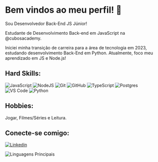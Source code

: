 # Bem vindos ao meu perfil! 👋

Sou Desenvolvedor Back-End JS Júnior!

Estudante de Desenvolvimento Back-end em JavaScript na @cubosacademy.

Iniciei minha transição de carreira para a área de tecnologia em 2023, estudando desenvolvimento Back-End em Python. 
Atualmente, foco meu aprendizado em JS e Node.js!


## Hard Skills:
![JavaScript](https://img.shields.io/badge/javascript-%23323330.svg?style=for-the-badge&logo=javascript&logoColor=%23F7DF1E)
![NodeJS](https://img.shields.io/badge/node.js-6DA55F?style=for-the-badge&logo=node.js&logoColor=white)
![Git](https://img.shields.io/badge/git-%23F05033.svg?style=for-the-badge&logo=git&logoColor=white)
![GitHub](https://img.shields.io/badge/github-%23121011.svg?style=for-the-badge&logo=github&logoColor=white)
![TypeScript](https://img.shields.io/badge/typescript-%23007ACC.svg?style=for-the-badge&logo=typescript&logoColor=white)
![Postgres](https://img.shields.io/badge/postgres-%23316192.svg?style=for-the-badge&logo=postgresql&logoColor=white)
![VS Code](https://img.shields.io/badge/VS%20Code-0078d7.svg?style=for-the-badge&logo=visual-studio-code&logoColor=white)
![Python](https://img.shields.io/badge/python-%23323330.svg?style=for-the-badge&logo=python&logoColor=blue)


## Hobbies: 
Jogar, Filmes/Séries e Leitura.

## Conecte-se comigo:
[![Linkedin](https://img.shields.io/badge/LinkedIn-0077B5?style=for-the-badge&logo=linkedin&logoColor=white)](https://www.linkedin.com/in/lothar-nunnenkamp/) 


![Linguagens Principais](https://github-readme-stats.vercel.app/api/top-langs/?username=jessicamedeirosp&theme=tokyonight&hide_border=true&custom_title=Linguagens%20%Principais)
<!--

Usar Markdownguide.org pra escrever: https://www.markdownguide.org/cheat-sheet/


[![TextoDaImagem](linkDaImagem)](Link)

Link e-mail:
<a href="jessicamedeirosp96@gmai.com">
  <img src="https://cdn-icons-png.flaticon.com/512/2989/2989993.png" width="30px" />
</a>

Here are some ideas to get you started:

- 🔭 I’m currently working on ...
- 🌱 I’m currently learning ...
- 👯 I’m looking to collaborate on ...
- 🤔 I’m looking for help with ...
- 💬 Ask me about ...
- 📫 How to reach me: ...
- 😄 Pronouns: ...
- ⚡ Fun fact: ...
-->
